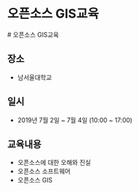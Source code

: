 # 오픈소스 GIS교육
﻿# 오픈소스 GIS교육
## 장소
* 남서울대학교
## 일시
* 2019년 7월 2일 ~ 7월 4일 (10:00 ~ 17:00)

## 교육내용
* 오픈소스에 대한 오해와 진실
* 오픈소스 소프트웨어
* 오픈소스 GIS





























































































